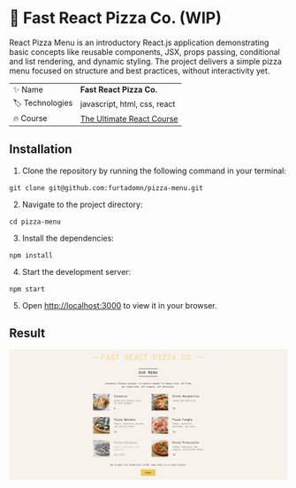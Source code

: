 # 🍕 Fast React Pizza Co. (WIP)

React Pizza Menu is an introductory React.js application demonstrating basic concepts like reusable components, JSX, props passing, conditional and list rendering, and dynamic styling. The project delivers a simple pizza menu focused on structure and best practices, without interactivity yet.

|                      |                                                                                      |
| -------------------- | ------------------------------------------------------------------------------------ |
| :sparkles: Name      | **Fast React Pizza Co.**                                                             |
| :label: Technologies | javascript, html, css, react                                                         |
| :fire: Course        | [The Ultimate React Course](https://www.udemy.com/course/the-ultimate-react-course/) |

## Installation

1. Clone the repository by running the following command in your terminal:

```
git clone git@github.com:furtadomn/pizza-menu.git
```

2. Navigate to the project directory:

```
cd pizza-menu
```

3. Install the dependencies:

```
npm install
```

4. Start the development server:

```
npm start
```

5. Open [http://localhost:3000](http://localhost:3000) to view it in your browser.

## Result

![Project Result](/public/project.png)
